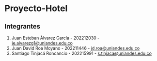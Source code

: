 # Proyecto-Hotel

## Integrantes

1. Juan Esteban Álvarez García - 202212030 - je.alvarezg1@uniandes.edu.co
2. Juan David Roa Moyano - 202211446 - jd.roa@uniandes.edu.co  
3. Santiago Tinjacá Roncancio - 202215991 - s.tinjaca@uniandes.edu.co
